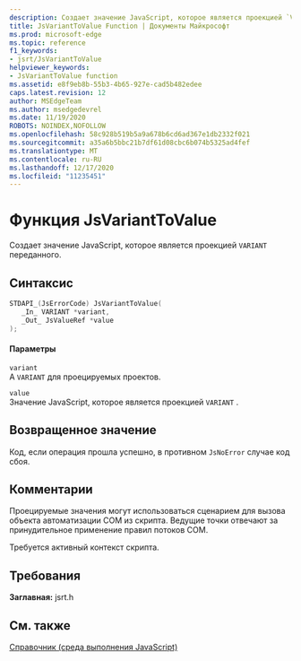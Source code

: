 ```yaml
---
description: Создает значение JavaScript, которое является проекцией `VARIANT` переданного.
title: JsVariantToValue Function | Документы Майкрософт
ms.prod: microsoft-edge
ms.topic: reference
f1_keywords:
- jsrt/JsVariantToValue
helpviewer_keywords:
- JsVariantToValue function
ms.assetid: e8f9eb8b-55b3-4b65-927e-cad5b482edee
caps.latest.revision: 12
author: MSEdgeTeam
ms.author: msedgedevrel
ms.date: 11/19/2020
ROBOTS: NOINDEX,NOFOLLOW
ms.openlocfilehash: 58c928b519b5a9a678b6cd6ad367e1db2332f021
ms.sourcegitcommit: a35a6b5bbc21b7df61d08cbc6b074b5325ad4fef
ms.translationtype: MT
ms.contentlocale: ru-RU
ms.lasthandoff: 12/17/2020
ms.locfileid: "11235451"
---
```

# Функция JsVariantToValue

Создает значение JavaScript, которое является проекцией `VARIANT` переданного.  
  
## Синтаксис  
  
```cpp  
STDAPI_(JsErrorCode) JsVariantToValue(  
   _In_ VARIANT *variant,  
   _Out_ JsValueRef *value  
);  
```  
  
#### Параметры  
 `variant`  
 A `VARIANT` для проецируемых проектов.  
  
 `value`  
 Значение JavaScript, которое является проекцией `VARIANT` .  
  
## Возвращенное значение  
 Код, если операция прошла успешно, в противном `JsNoError` случае код сбоя.  
  
## Комментарии  
 Проецируемые значения могут использоваться сценарием для вызова объекта автоматизации COM из скрипта. Ведущие точки отвечают за принудительное применение правил потоков COM.  
  
 Требуется активный контекст скрипта.  
  
## Требования  
 **Заглавная:** jsrt.h  
  
## См. также  
 [Справочник (среда выполнения JavaScript)](../chakra-hosting/reference-javascript-runtime.md)
